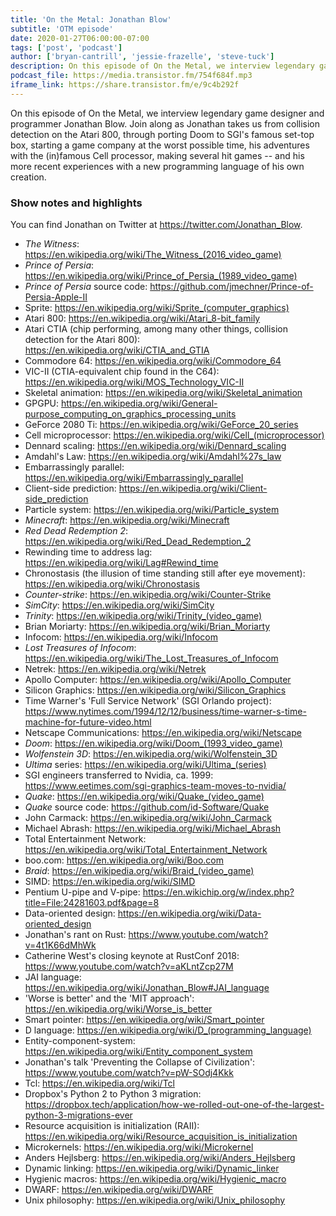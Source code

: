 ```yaml
---
title: 'On the Metal: Jonathan Blow'
subtitle: 'OTM episode'
date: 2020-01-27T06:00:00-07:00
tags: ['post', 'podcast']
author: ['bryan-cantrill', 'jessie-frazelle', 'steve-tuck']
description: On this episode of On the Metal, we interview legendary game designer and programmer Jonathan Blow.  Join along as Jonathan takes us from collision detection on the Atari 800, through porting Doom to SGI's famous set-top box, starting a game company at the worst possible time, his adventures with the (in)famous Cell processor, making several hit games -- and his more recent experiences with a new programming language of his own creation.
podcast_file: https://media.transistor.fm/754f684f.mp3
iframe_link: https://share.transistor.fm/e/9c4b292f
---
```


On this episode of On the Metal, we interview legendary game designer and programmer Jonathan Blow.  Join along as Jonathan takes us from collision detection on the Atari 800, through porting Doom to SGI's famous set-top box, starting a game company at the worst possible time, his adventures with the (in)famous Cell processor, making several hit games -- and his more recent experiences with a new programming language of his own creation.

<!--more-->

### Show notes and highlights

You can find Jonathan on Twitter at https://twitter.com/Jonathan_Blow.

- *The Witness*: <a href='https://en.wikipedia.org/wiki/The_Witness_(2016_video_game)'>https://en.wikipedia.org/wiki/The_Witness_(2016_video_game)</a>
- *Prince of Persia*: <a href='https://en.wikipedia.org/wiki/Prince_of_Persia_(1989_video_game)'>https://en.wikipedia.org/wiki/Prince_of_Persia_(1989_video_game)</a>
- *Prince of Persia* source code: https://github.com/jmechner/Prince-of-Persia-Apple-II
- Sprite: <a href='https://en.wikipedia.org/wiki/Sprite_(computer_graphics)'>https://en.wikipedia.org/wiki/Sprite_(computer_graphics)</a>
- Atari 800: https://en.wikipedia.org/wiki/Atari_8-bit_family
- Atari CTIA (chip performing, among many other things, collision detection for the Atari 800): https://en.wikipedia.org/wiki/CTIA_and_GTIA
- Commodore 64: https://en.wikipedia.org/wiki/Commodore_64
- VIC-II (CTIA-equivalent chip found in the C64): https://en.wikipedia.org/wiki/MOS_Technology_VIC-II
- Skeletal animation: https://en.wikipedia.org/wiki/Skeletal_animation
- GPGPU: https://en.wikipedia.org/wiki/General-purpose_computing_on_graphics_processing_units
- GeForce 2080 Ti: https://en.wikipedia.org/wiki/GeForce_20_series
- Cell microprocessor: <a href='https://en.wikipedia.org/wiki/Cell_(microprocessor)'>https://en.wikipedia.org/wiki/Cell_(microprocessor)</a>
- Dennard scaling: https://en.wikipedia.org/wiki/Dennard_scaling
- Amdahl's Law: https://en.wikipedia.org/wiki/Amdahl%27s_law
- Embarrassingly parallel: https://en.wikipedia.org/wiki/Embarrassingly_parallel
- Client-side prediction: https://en.wikipedia.org/wiki/Client-side_prediction
- Particle system: https://en.wikipedia.org/wiki/Particle_system
- *Minecraft*: https://en.wikipedia.org/wiki/Minecraft
- *Red Dead Redemption 2*: https://en.wikipedia.org/wiki/Red_Dead_Redemption_2
- Rewinding time to address lag: https://en.wikipedia.org/wiki/Lag#Rewind_time
- Chronostasis (the illusion of time standing still after eye movement): https://en.wikipedia.org/wiki/Chronostasis
- *Counter-strike*: https://en.wikipedia.org/wiki/Counter-Strike 
- *SimCity*: https://en.wikipedia.org/wiki/SimCity
- *Trinity*: <a href='https://en.wikipedia.org/wiki/Trinity_(video_game)'>https://en.wikipedia.org/wiki/Trinity_(video_game)</a>
- Brian Moriarty: https://en.wikipedia.org/wiki/Brian_Moriarty
- Infocom: https://en.wikipedia.org/wiki/Infocom
- *Lost Treasures of Infocom*: https://en.wikipedia.org/wiki/The_Lost_Treasures_of_Infocom
- Netrek: https://en.wikipedia.org/wiki/Netrek
- Apollo Computer: https://en.wikipedia.org/wiki/Apollo_Computer
- Silicon Graphics: https://en.wikipedia.org/wiki/Silicon_Graphics
- Time Warner's 'Full Service Network' (SGI Orlando project): https://www.nytimes.com/1994/12/12/business/time-warner-s-time-machine-for-future-video.html
- Netscape Communications: https://en.wikipedia.org/wiki/Netscape
- *Doom*: <a href='https://en.wikipedia.org/wiki/Doom_(1993_video_game)'>https://en.wikipedia.org/wiki/Doom_(1993_video_game)</a>
- *Wolfenstein 3D*: https://en.wikipedia.org/wiki/Wolfenstein_3D
- *Ultima* series: <a href='https://en.wikipedia.org/wiki/Ultima_(series)'>https://en.wikipedia.org/wiki/Ultima_(series)</a>
- SGI engineers transferred to Nvidia, ca. 1999: https://www.eetimes.com/sgi-graphics-team-moves-to-nvidia/
- *Quake*: <a href='https://en.wikipedia.org/wiki/Quake_(video_game)'>https://en.wikipedia.org/wiki/Quake_(video_game)</a>
- *Quake* source code: https://github.com/id-Software/Quake
- John Carmack: https://en.wikipedia.org/wiki/John_Carmack
- Michael Abrash: https://en.wikipedia.org/wiki/Michael_Abrash
- Total Entertainment Network: https://en.wikipedia.org/wiki/Total_Entertainment_Network
- boo.com: https://en.wikipedia.org/wiki/Boo.com
- *Braid*: <a href='https://en.wikipedia.org/wiki/Braid_(video_game)'>https://en.wikipedia.org/wiki/Braid_(video_game)</a>
- SIMD: https://en.wikipedia.org/wiki/SIMD
- Pentium U-pipe and V-pipe: https://en.wikichip.org/w/index.php?title=File:24281603.pdf&page=8
- Data-oriented design: https://en.wikipedia.org/wiki/Data-oriented_design
- Jonathan's rant on Rust: https://www.youtube.com/watch?v=4t1K66dMhWk 
- Catherine West's closing keynote at RustConf 2018: https://www.youtube.com/watch?v=aKLntZcp27M
- JAI language: https://en.wikipedia.org/wiki/Jonathan_Blow#JAI_language
- 'Worse is better' and the 'MIT approach': https://en.wikipedia.org/wiki/Worse_is_better
- Smart pointer: https://en.wikipedia.org/wiki/Smart_pointer
- D language: <a href='https://en.wikipedia.org/wiki/D_(programming_language)'>https://en.wikipedia.org/wiki/D_(programming_language)</a>
- Entity-component-system: https://en.wikipedia.org/wiki/Entity_component_system
- Jonathan's talk 'Preventing the Collapse of Civilization': https://www.youtube.com/watch?v=pW-SOdj4Kkk
- Tcl: https://en.wikipedia.org/wiki/Tcl
- Dropbox's Python 2 to Python 3 migration: https://dropbox.tech/application/how-we-rolled-out-one-of-the-largest-python-3-migrations-ever
- Resource acquisition is initialization (RAII): https://en.wikipedia.org/wiki/Resource_acquisition_is_initialization
- Microkernels: https://en.wikipedia.org/wiki/Microkernel
- Anders Hejlsberg: https://en.wikipedia.org/wiki/Anders_Hejlsberg
- Dynamic linking: https://en.wikipedia.org/wiki/Dynamic_linker
- Hygienic macros: https://en.wikipedia.org/wiki/Hygienic_macro
- DWARF: https://en.wikipedia.org/wiki/DWARF
- Unix philosophy: https://en.wikipedia.org/wiki/Unix_philosophy
